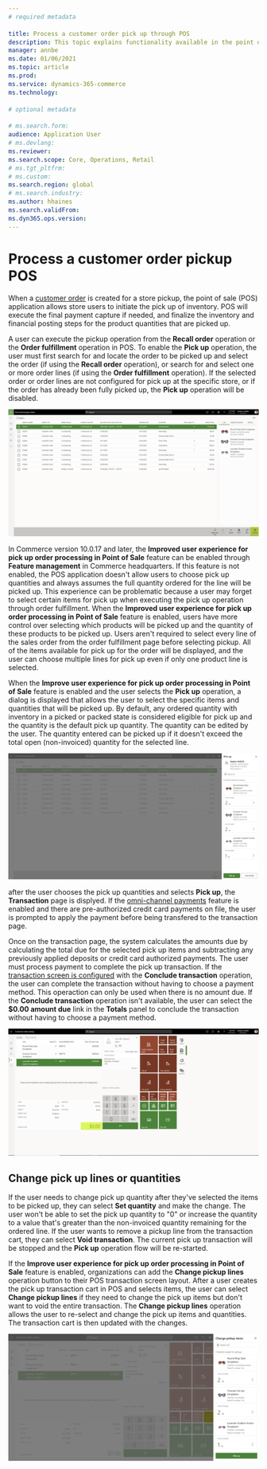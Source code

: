 ```yaml
---
# required metadata

title: Process a customer order pick up through POS
description: This topic explains functionality available in the point of sale application for processing a customer order pickup.
manager: annbe
ms.date: 01/06/2021
ms.topic: article
ms.prod:
ms.service: dynamics-365-commerce
ms.technology: 

# optional metadata

# ms.search.form:
audience: Application User
# ms.devlang: 
ms.reviewer: 
ms.search.scope: Core, Operations, Retail
# ms.tgt_pltfrm: 
# ms.custom:
ms.search.region: global
# ms.search.industry:
ms.author: hhaines
ms.search.validFrom:
ms.dyn365.ops.version: 
---
```


# Process a customer order pickup POS

When a [customer order](customer-orders-overview.md) is created for a store pickup, the point of sale (POS) application allows store users to initiate the pick up of inventory.  POS will execute the final payment capture if needed, and finalize the inventory and financial posting steps for the product quantities that are picked up.

A user can execute the pickup operation from the **Recall order** operation or the **Order fulfillment** operation in POS. To enable the **Pick up** operation, the user must first search for and locate the order to be picked up and select the order (if using the **Recall order** operation), or search for and select one or more order lines (if using the **Order fulfillment** operation). If the selected order or order lines are not configured for pick up at the specific store, or if the order has already been fully picked up, the **Pick up** operation will be disabled.

![Pick up operation](media/pickupoperation.png)

In Commerce version 10.0.17 and later, the **Improved user experience for pick up order processing in Point of Sale** feature can be enabled through **Feature management** in Commerce headquarters. If this feature is not enabled, the POS application doesn't allow users to choose pick up quantities and always assumes the full quantity ordered for the line will be picked up. This experience can be problematic because a user may forget to select certain items for pick up when executing the pick up operation through order fulfillment. When the **Improved user experience for pick up order processing in Point of Sale** feature is enabled, users have more control over selecting which products will be picked up and the quantity of these products to be picked up. Users aren't required to select every line of the sales order from the order fulfillment page before selecting pickup. All of the items available for pick up for the order will be displayed, and the user can choose multiple lines for pick up even if only one product line is selected.

When the **Improve user experience for pick up order processing in Point of Sale** feature is enabled and the user selects the **Pick up** operation, a dialog is displayed that allows the user to select the specific items and quantities that will be picked up. By default, any ordered quantity with inventory in a picked or packed state is considered eligible for pick up and the quantity is the default pick up quantity. The quantity can be edited by the user. The quantity entered can be picked up if it doesn't exceed the total open (non-invoiced) quantity for the selected line.  

![Pick up line selection dialog](media/pickupselect.png)

after the user chooses the pick up quantities and selects **Pick up**, the **Transaction** page is displyed. If the [omni-channel payments](omni-channel-payments.md) feature is enabled and there are pre-authorized credit card payments on file, the user is prompted to apply the payment before being transfered to the transaction page.  

Once on the transaction page, the system calculates the amounts due by calculating the total due for the selected pick up items and subtracting any previously applied deposits or credit card authorized payments. The user must process payment to complete the pick up transaction. If the [transaction screen is configured](pos-screen-layouts.md) with the **Conclude transaction** operation, the user can complete the transaction without having to choose a payment method. This operaction can only be used when there is no amount due. If the **Conclude transaction** operation isn't available, the user can select the **$0.00 amount due** link in the **Totals** panel to conclude the transaction without having to choose a payment method.

![Pick up transaction](media/pickupcart.png)

## Change pick up lines or quantities

If the user needs to change pick up quantity after they've selected the items to be picked up, they can select **Set quantity** and make the change. The user won't be able to set the pick up quantity to "0" or increase the quantity to a value that's greater than the non-invoiced quantity remaining for the ordered line. If the user wants to remove a pickup line from the transaction cart, they can select **Void transaction**. The current pick up transaction will be stopped and the **Pick up** operation flow will be re-started.

If the **Improve user experience for pick up order processing in Point of Sale** feature is enabled, organizations can add the **Change pickup lines** operation button to their POS transaction screen layout. After a user creates the pick up transaction cart in POS and selects items, the user can select **Change pickup lines** if they need to change the pick up items but don't want to void the entire transaction. The **Change pickup lines** operation allows the user to re-select and change the pick up items and quantities. The transaction cart is then updated with the changes.

![Pick up transaction](media/pickupchange.png)
